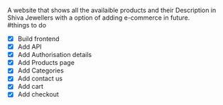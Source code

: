A website that shows all the availaible products and their Description in Shiva Jewellers with a option of adding e-commerce in future. <br>
#things to do
- [x] Build frontend
- [x] Add API
- [x] Add Authorisation details
- [x] Add Products page
- [x] Add Categories
- [x] Add contact us
- [x] Add cart
- [x] Add checkout
